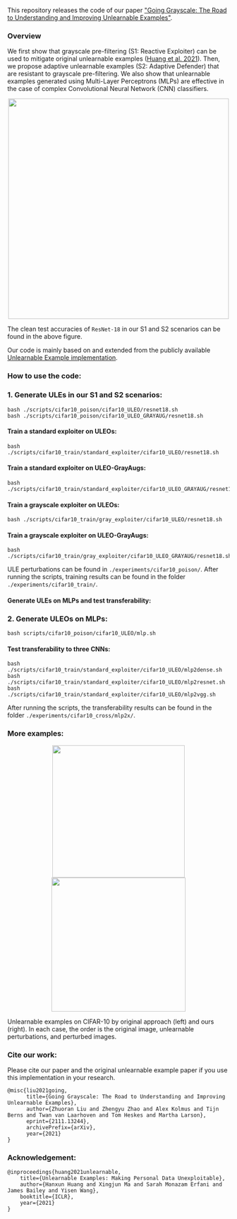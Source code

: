 This repository releases the code of our paper ["Going Grayscale: The Road to Understanding and Improving Unlearnable Examples"](https://arxiv.org/abs/2111.13244).

### Overview

We first show that grayscale pre-filtering (S1: Reactive Exploiter) can be used to mitigate original unlearnable examples ([Huang et al. 2021](https://openreview.net/forum?id=iAmZUo0DxC0)). 
Then, we propose adaptive unlearnable examples (S2: Adaptive Defender) that are resistant to grayscale pre-filtering. 
We also show that unlearnable examples generated using Multi-Layer Perceptrons (MLPs) are effective in the case of complex Convolutional Neural Network (CNN) classifiers.

<p align="center">
<img src="/figures/diagram_sce_2.PNG" width="500">
</p>

The clean test accuracies of ```ResNet-18``` in our S1 and S2 scenarios can be found in the above figure.

Our code is mainly based on and extended from the publicly available [Unlearnable Example implementation](https://github.com/HanxunH/Unlearnable-Examples/).

### How to use the code:

### 1. Generate ULEs in our S1 and S2 scenarios:

```
bash ./scripts/cifar10_poison/cifar10_ULEO/resnet18.sh
bash ./scripts/cifar10_poison/cifar10_ULEO_GRAYAUG/resnet18.sh
```


#### Train a standard exploiter on ULEOs:

```
bash ./scripts/cifar10_train/standard_exploiter/cifar10_ULEO/resnet18.sh
```

#### Train a standard exploiter on ULEO-GrayAugs:

```
bash ./scripts/cifar10_train/standard_exploiter/cifar10_ULEO_GRAYAUG/resnet18.sh
```

#### Train a grayscale exploiter on ULEOs:

```
bash ./scripts/cifar10_train/gray_exploiter/cifar10_ULEO/resnet18.sh
```

#### Train a grayscale exploiter on ULEO-GrayAugs:

```
bash ./scripts/cifar10_train/gray_exploiter/cifar10_ULEO_GRAYAUG/resnet18.sh
```


ULE perturbations can be found in ```./experiments/cifar10_poison/```.
After running the scripts, training results can be found in the folder ```./experiments/cifar10_train/```.


#### Generate ULEs on MLPs and test transferability:

### 2. Generate ULEOs on MLPs:

```
bash scripts/cifar10_poison/cifar10_ULEO/mlp.sh
```

#### Test transferability to three CNNs:

```
bash ./scripts/cifar10_train/standard_exploiter/cifar10_ULEO/mlp2dense.sh
bash ./scripts/cifar10_train/standard_exploiter/cifar10_ULEO/mlp2resnet.sh
bash ./scripts/cifar10_train/standard_exploiter/cifar10_ULEO/mlp2vgg.sh
```


After running the scripts, the transferability results can be found in the folder ```./experiments/cifar10_cross/mlp2x/```.

### More examples:

<p align="center">
<img src="/figures/moreuleo.png" width="300">

<img src="/figures/moreuleograyaug.png" width="304">
</p>

Unlearnable examples on CIFAR-10 by original approach (left) and ours (right). In each case, the order is the original image, unlearnable perturbations, and perturbed images.  

### Cite our work:

Please cite our paper and the original unlearnable example paper if you use this implementation in your research.

```
@misc{liu2021going,
      title={Going Grayscale: The Road to Understanding and Improving Unlearnable Examples}, 
      author={Zhuoran Liu and Zhengyu Zhao and Alex Kolmus and Tijn Berns and Twan van Laarhoven and Tom Heskes and Martha Larson},
      eprint={2111.13244},
      archivePrefix={arXiv},
      year={2021}
}
```
### Acknowledgement:

```
@inproceedings{huang2021unlearnable,
    title={Unlearnable Examples: Making Personal Data Unexploitable},
    author={Hanxun Huang and Xingjun Ma and Sarah Monazam Erfani and James Bailey and Yisen Wang},
    booktitle={ICLR},
    year={2021}
}
```
